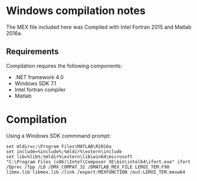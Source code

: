 # Windows compilation notes

The MEX file included here was Compiled with Intel Fortran 2015 and Matlab 2016a.

## Requirements

Compilation requires the following components:

  * .NET framework 4.0
  * Windows SDK 7.1
  * Intel fortran compiler
  * Matlab

# Compilation

Using a Windows SDK commmand prompt:

```
set mldir=c:\Program Files\MATLAB\R2016a
set include=%include%;%mldir%\extern\include
set lib=%lib%;%mldir%\extern\lib\win64\microsoft
"C:\Program Files (x86)\Intel\Composer XE\bin\intel64\ifort.exe" ifort /Qprec /fpp /LD /DMX_COMPAT_32 /DMATLAB_MEX_FILE LEROI_TEM.F90 libmx.lib libmex.lib /link /export:MEXFUNCTION /out:LEROI_TEM.mexw64
```

